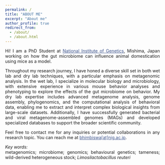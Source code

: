 ```yaml
---
permalink: /
title: "ABOUT ME"
excerpt: "About me"
author_profile: true
redirect_from: 
  - /about/
  - /about.html
---
```

<style> body {text-align: justify} </style> <!-- Justify text. -->

Hi! I am a PhD Student at <a href="https://www.nig.ac.jp/nig/" target="_blank" style="color:#3B528B;">National Institute of Genetics</a>, Mishima, Japan working on how the gut microbiome can influence animal domestication using mice as a model. <br> 

Throughout my research journey, I have honed a diverse skill set in both wet lab and dry lab techniques, with a particular emphasis on metagenomic analysis. In the wet lab, I specialize in molecular biology and microbiology, with extensive experience in various mouse behavior analyses and phenotyping to explore the effects of the gut microbiome on behavior. My dry lab expertise includes advanced metagenome analysis, genome assembly, phylogenomics, and the computational analysis of behavioral data, enabling me to extract and interpret complex biological insights from large-scale datasets. Additionally, I have successfully generated bacterial and viral  metagenome-assembled genomes (MAGs) and developed specialized databases to support the broader scientific community.

Feel free to contact me for any inquiries or potential collaborations in any research topic. You can reach me at <a href="mailto:bhimbiswa@nig.ac.jp" target="_blank" style="color:#3B528B;">bhimbiswa[at]nig.ac.jp</a>.<br>

*Key words:*<br>
metagenomics; microbiome; genomics; behavioural genetics; tameness; wild-derived heterogeneous stock; *Limosilactobacillus reuteri* <br>

<meta name="google-site-verification" content="UbZe53clXa9aU6Eo52oNNiqFMeq1klDD4_m8R_C7cEk" />
